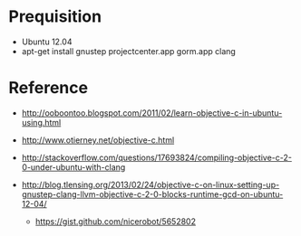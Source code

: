 Prequisition
============

* Ubuntu 12.04
* apt-get install gnustep projectcenter.app gorm.app clang

Reference
===========

* http://ooboontoo.blogspot.com/2011/02/learn-objective-c-in-ubuntu-using.html

* http://www.otierney.net/objective-c.html

* http://stackoverflow.com/questions/17693824/compiling-objective-c-2-0-under-ubuntu-with-clang

* http://blog.tlensing.org/2013/02/24/objective-c-on-linux-setting-up-gnustep-clang-llvm-objective-c-2-0-blocks-runtime-gcd-on-ubuntu-12-04/
  * https://gist.github.com/nicerobot/5652802
